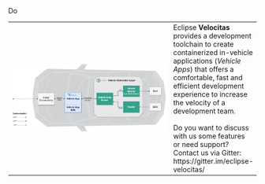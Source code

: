 <table border=0 width=100%>
<tr>
  <td width=500><img src="https://github.com/eclipse-velocitas/velocitas-docs/blob/main/content/en/docs/about/use_cases/dataflow.png" alt="drawing" style="width:500px;"/></td>Do
  <td>Eclipse <b>Velocitas</b> provides a development toolchain to create containerized in-vehicle applications (<i>Vehicle Apps</i>) that offers a comfortable, fast and efficient development experience to increase the velocity of a development team. </br></br>    
  Do you want to discuss with us some features or need support? Contact us via Gitter: https://gitter.im/eclipse-velocitas/
  </td>
</tr>
</table>
